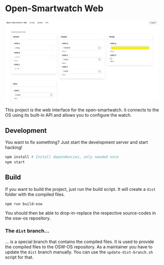 # Open-Smartwatch Web

![preview](docs/main.png)

This project is the web interface for the open-smartwatch. it connects to the OS using its built-in API and allows you to configure the watch.

## Development
You want to fix something? Just start the development server and start hacking!

```bash
npm install # Install dependencies, only needed once
npm start
```

## Build
If you want to build the project, just run the build script. It will create a `dist` folder with the compiled files.

```bash
npm run build-osw
```

You should then be able to drop-in-replace the respective source-codes in the osw-os repository.

### The `dist` branch...
... is a special branch that contains the compiled files. It is used to provide the compiled files to the OSW-OS repository. As a maintainer you have to update the `dist` branch manually. You can use the `update-dist-branch.sh` script for that.